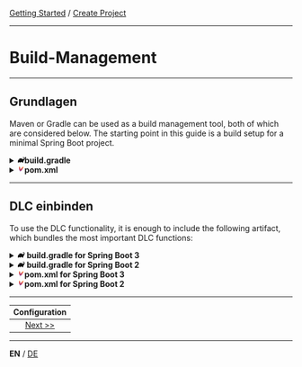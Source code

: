 [Getting Started](../index_en.md) / [Create Project](build_management_en.md)

---

# Build-Management

---

## Grundlagen
Maven or Gradle can be used as a build management tool, both of which are considered below.
The starting point in this guide is a build setup for a minimal Spring Boot project.


<details>
<summary><img style="height: 12px" src="../../icons/gradle.svg" alt="gradle"><b>build.gradle</b></summary>

```groovy
plugins {
    id 'java'
    id 'org.springframework.boot' version '3.4.0'
    id 'io.spring.dependency-management' version '1.1.6'
}

group = 'com.example'
version = '0.0.1-SNAPSHOT'

java {
    toolchain {
        languageVersion = JavaLanguageVersion.of(17)
    }
}

repositories {
    mavenCentral()
}

dependencies {
    implementation 'org.springframework.boot:spring-boot-starter'
}
```
</details>

<details>
<summary><img style="height: 12px" src="../../icons/file-type-maven.svg" alt="maven"><b>pom.xml</b></summary>

```xml
<?xml version="1.0" encoding="UTF-8"?>
<project xmlns="http://maven.apache.org/POM/4.0.0" xmlns:xsi="http://www.w3.org/2001/XMLSchema-instance"
         xsi:schemaLocation="http://maven.apache.org/POM/4.0.0 https://maven.apache.org/xsd/maven-4.0.0.xsd">
    <modelVersion>4.0.0</modelVersion>
    <parent>
        <groupId>org.springframework.boot</groupId>
        <artifactId>spring-boot-starter-parent</artifactId>
        <version>3.4.0</version>
        <relativePath/>
    </parent>
    <groupId>com.example</groupId>
    <artifactId>demo</artifactId>
    <version>0.0.1-SNAPSHOT</version>
    <properties>
        <java.version>17</java.version>
    </properties>
    <dependencies>
        <dependency>
            <groupId>org.springframework.boot</groupId>
            <artifactId>spring-boot-starter</artifactId>
        </dependency>
    </dependencies>

    <build>
        <plugins>
            <plugin>
                <groupId>org.springframework.boot</groupId>
                <artifactId>spring-boot-maven-plugin</artifactId>
            </plugin>
        </plugins>
    </build>
</project>

```
</details>

---

## DLC einbinden
To use the DLC functionality, it is enough to include the following artifact, which bundles the most important DLC 
functions:

<details>
<summary><img style="height: 12px" src="../../icons/gradle.svg" alt="gradle"> <b>build.gradle for Spring Boot 3</b></summary>

```groovy
dependencies {
    implementation 'io.domainlifecycles:spring-boot-3-jooq-complete:2.0.1'
}
```
</details>
<details>
<summary><img style="height: 12px" src="../../icons/gradle.svg" alt="gradle"> <b>build.gradle for Spring Boot 2</b></summary>

```groovy
dependencies {
    implementation 'io.domainlifecycles:spring-boot-2-jooq-complete:2.0.1'
}
```
</details>

<details>
<summary><img style="height: 12px" src="../../icons/file-type-maven.svg" alt="maven"><b>pom.xml for Spring Boot 3</b></summary>

```xml
<dependencies>
    <dependency>
        <groupId>io.domainlifecycles</groupId>
        <artifactId>spring-boot-3-jooq-complete</artifactId>
        <version>2.0.1</version>
    </dependency>
</dependencies>
```
</details>

<details>
<summary><img style="height: 12px" src="../../icons/file-type-maven.svg" alt="maven"><b>pom.xml for Spring Boot 2</b></summary>

```xml
<dependencies>
    <dependency>
        <groupId>io.domainlifecycles</groupId>
        <artifactId>spring-boot-2-jooq-complete</artifactId>
        <version>2.0.1</version>
    </dependency>
</dependencies>
```
</details>

---

|       **Configuration**        |
|:------------------------------:|
| [Next >>](configuration_en.md) |

---

**EN** / [DE](../../german/guides/build_management_de.md)
